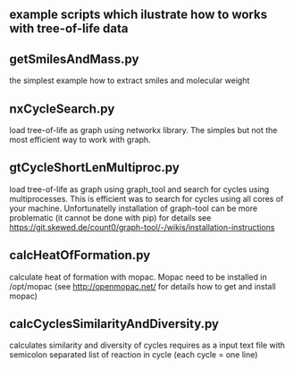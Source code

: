 ## example scripts which ilustrate how to works with tree-of-life data

## getSmilesAndMass.py 

the simplest example how to extract smiles and molecular weight

## nxCycleSearch.py 
load tree-of-life as graph using networkx library. The simples but not the most efficient way to work with graph.

## gtCycleShortLenMultiproc.py
 load tree-of-life as graph using graph_tool and search for cycles using multiprocesses. This is efficient was to search for cycles using all cores of your machine. 
Unfortunatelly installation of graph-tool can be more problematic (it cannot be done with pip) for details see https://git.skewed.de/count0/graph-tool/-/wikis/installation-instructions

## calcHeatOfFormation.py
calculate heat of formation with mopac. Mopac need to be installed in /opt/mopac (see http://openmopac.net/ for details how to get and install mopac)

## calcCyclesSimilarityAndDiversity.py

calculates similarity and diversity of cycles requires as a input text file with semicolon separated list of reaction in cycle (each cycle = one line)